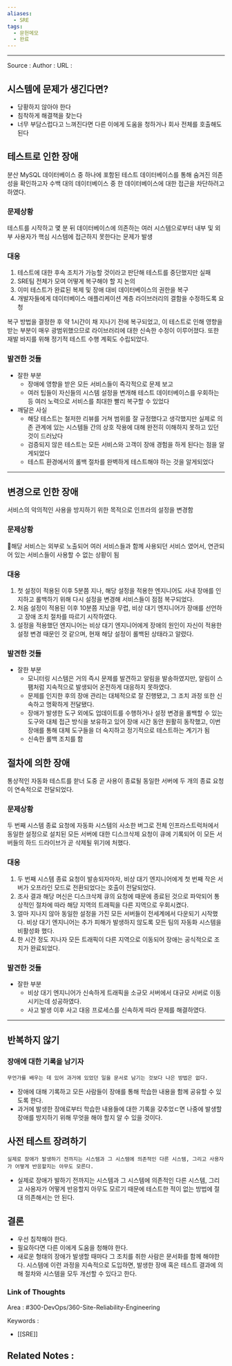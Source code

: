 ```yaml
---
aliases:
  - SRE
tags:
  - 문헌메모
  - 완료
---
```



---


Source : 
Author : 
URL :

## 시스템에 문제가 생긴다면?
- 당황하지 않아야 한다
- 침착하게 해결책을 찾는다
- 너무 부담스럽다고 느껴진다면 다른 이에게 도움을 청하거나 회사 전체를 호출해도 된다

## 테스트로 인한 장애
분산 MySQL 데이터베이스 중 하나에 포함된 테스트 데이터베이스를 통해 숨겨진 의존성을 확인하고자 수백 대의 데이터베이스 중 한 데이터베이스에 대한 접근을 차단하려고 하였다.
### 문제상황
테스트를 시작하고 몇 분 뒤 데이터베이스에 의존하는 여러 시스템으로부터 내부 및 외부 사용자가 핵심 시스템에 접근하지 못한다는 문제가 발생

### 대응
1. 테스트에 대한 후속 조치가 가능할 것이라고 판단해 테스트를 중단했지만 실패
2. SRE팀 전체가 모여 어떻게 복구해야 할 지 논의
3. 이미 테스트가 완료된 복제 및 장애 대비 데이터베이스의 권한을 복구
4. 개발자들에게 데이터베이스 애플리케이션 계층 라이브러리의 결함을 수정하도록 요청

복구 방법을 결정한 후 약 1시간이 채 지나기 전에 복구되었고, 이 테스트로 인해 영향을 받는 부분이 매우 광범위했으므로 라이브러리에 대한 신속한 수정이 이루어졌다. 또한 재발 바지를 위해 정기적 테스트 수행 계획도 수립되었다.

### 발견한 것들
- 잘한 부분
	- 장애에 영향을 받은 모든 서비스들이 즉각적으로 문제 보고
	- 여러 팁들이 자신들의 시스템 설정을 변개해 테스트 데이터베이스를 우회하는 등 여러 노력으로 서비스를 최대한 빨리 복구할 수 있었다
- 깨달은 사실
	- 해당 테스트는 철저한 리뷰를 거쳐 범위를 잘 규정했다고 생각했지만 실제로 의존 관계에 있는 시스템들 간의 상호 작용에 대해 완전히 이해하지 못하고 있던 것이 드러났다
	- 검증되지 않은 테스트는 모든 서비스와 고객이 장애 경험을 하게 된다는 점을 알게되었다
	- 테스트 환경에서의 롤백 절차를 완벽하게 테스트해야 하는 것을 알게되었다

---
## 변경으로 인한 장애
서비스의 악의적인 사용을 방지하기 위한 목적으로 인프라의 설정을 변경함
### 문제상황
해당 서비스는 외부로 노출되어 여러 서비스들과 함께 사용되던 서비스 였어서, 연관되어 있는 서비스들이 사용할 수 없는 상황이 됨

### 대응
 1. 첫 설정이 적용된 이후 5분쯤 지나, 해당 설정을 적용한 엔지니어도 사내 장애를 인지하고 롤백하기 위해 다시 설정을 변경해 서비스들이 점점 복구되었다.
 2. 처음 설정이 적용된 이후 10분쯤 지났을 무렵, 비상 대기 엔지니어가 장애를 선언하고 장애 조치 절차를 따르기 시작하였다.
 3. 설정을 적용했던 엔지니어는 비상 대기 엔지니어에게 장애의 원인이 자신이 적용한 설정 변경 때문인 것 같으며, 현재 해당 설정이 롤백된 상태라고 알렸다.

### 발견한 것들
- 잘한 부분
	- 모니터링 시스템은 거의 즉시 문제를 발견하고 알림을 발송하였지만, 알림이 스팸처럼 지속적으로 발생되어 온전하게 대응하지 못하였다.
	- 문제를 인지한 후의 장애 관리는 대체적으로 잘 진행됐고, 그 조치 과정 또한 신속하고 명확하게 전달됐다.
	- 장애가 발생한 도구 외에도 업데이트를 수행하거나 설정 변경을 롤백할 수 있는 도구와 대체 접근 방식을 보유하고 있어 장애 시간 동안 원활히 동작했고, 이번 장애를 통해 대체 도구들을 더 숙지하고 정기적으로 테스트하는 계기가 됨
	- 신속한 롤백 조치를 함

## 절차에 의한 장애
통상적인 자동화 테스트를 핟너 도중 곧 사용이 종료될 동일한 서버에 두 개의 종료 요청이 연속적으로 전달되었다.
### 문제상황
두 번째 시스템 종료 요청에 자동화 시스템의 사소한 버그로 전체 인프라스트럭처에서 동일한 설정으로 설치된 모든 서버에 대한 디스크삭제 요청이 큐에 기록되어 이 모든 서버들의 하드 드라이브가 곧 삭제될 위기에 처했다.

### 대응
1. 두 번째 시스템 종료 요청이 발송되자마자, 비상 대기 엔지니어에게 첫 번째 작은 서버가 오프라인 모드로 전환되었다는 호출이 전달되었다.
2. 조사 결과 해당 머신은 디스크삭제 큐의 요청에 때문에 종료된 것으로 파악되어 통상적인 절차에 따라 해당 지역의 트래픽을 다른 지역으로 우회시켰다.
3. 얼마 지나지 않아 동일한 설정을 가진 모든 서버들이 전세계에서 다운되기 시작했다. 비상 대기 엔지니어는 추가 피해가 발생하지 않도록 모든 팀의 자동화 시스템을 비활성화 했다.
4. 한 시간 정도 지나자 모든 트래픽이 다른 지역으로 이동되어 장애는 공식적으로 조치가 완료되었다.

### 발견한 것들
- 잘한 부분
	- 비상 대기 엔지니어가 신속하게 트래픽을 소규모 서버에서 대규모 서버로 이동시키는데 성공하였다.
	- 사고 발생 이후 사고 대응 프로세스를 신속하게 따라 문제를 해결하였다.

---

## 반복하지 않기
### 장애에 대한 기록을 남기자
```
무언가를 배우는 데 있어 과거에 있었던 일을 문서로 남기는 것보다 나은 방법은 없다.
```
- 장애에 대해 기록하고 모든 사람들이 장애를 통해 학습한 내용을 함께 공유할 수 있도록 한다.
- 과거에 발생한 장애로부터 학습한 내용들에 대한 기록을 갖추었ㄷ면 나중에 발생할 장애를 방지하기 위해 무엇을 해야 할지 알 수 있을 것이다.

## 사전 테스트 장려하기
```
실제로 장애가 발생하기 전까지는 시스템과 그 시스템에 의존적인 다른 시스템, 그리고 사용자가 어떻게 반응할지는 아무도 모른다.
```
- 실제로 장애가 발하기 전까지는 시스템과 그 시스템에 의존적인 다른 시스템, 그리고 사용자가 어떻게 반응할지 아무도 모르기 때문에 테스트한 적이 없는 방법에 절대 의존해서는 안 된다.

## 결론
- 우선 침착해야 한다.
- 필요하다면 다른 이에게 도움을 청해야 한다.
- 새로운 형태의 장애가 발생할 때마다 그 조치를 취한 사람은 문서화를 함께 해야한다.
시스템에 이런 과정을 지속적으로 도입하면, 발생한 장애 혹은 테스트 결과에 의해 절차와 시스템을 모두 개선할 수 있다고 한다.

### Link of Thoughts
Area : #300-DevOps/360-Site-Reliability-Engineering 

Keywords :
- [[SRE]]

Related Notes : 
- 